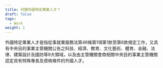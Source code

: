 ```yaml
---
title: 何謂外國特定專業人才？
draft: false
tags:
  - Work
weight: 1
---
```

外國特定專業人才是指從事就業服務法第46條第1項第1款至第6款規定工作，又具有中央目的事業主管機關公告之科技、經濟、教育、文化藝術、體育、金融、法律、建築設計及國防等9大領域，以及由主管機關會商相關中央目的事業主管機關認定具有特殊專長及資格條件的外國人才。